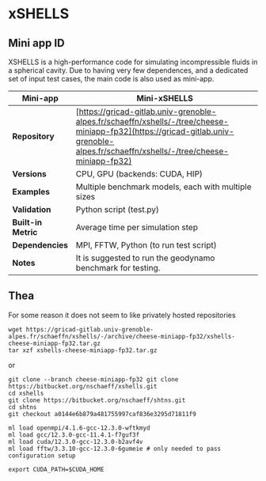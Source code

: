 # xSHELLS 

## Mini app ID

XSHELLS is a high-performance code for simulating incompressible fluids in a
spherical cavity. Due to having very few dependences, and a dedicated set of input
test cases, the main code is also used as mini-app.

| **Mini-app**        | Mini-xSHELLS |
|---------------------|--------------|
| **Repository**       | [https://gricad-gitlab.univ-grenoble-alpes.fr/schaeffn/xshells/-/tree/cheese-miniapp-fp32](https://gricad-gitlab.univ-grenoble-alpes.fr/schaeffn/xshells/-/tree/cheese-miniapp-fp32) |
| **Versions**         | CPU, GPU (backends: CUDA, HIP) |
| **Examples**         | Multiple benchmark models, each with multiple sizes |
| **Validation**       | Python script (test.py) |
| **Built-in Metric**  | Average time per simulation step |
| **Dependencies**     | MPI, FFTW, Python (to run test script) |
| **Notes**            | It is suggested to run the geodynamo benchmark for testing. |


## Thea 

For some reason it does not seem to like privately hosted repositories

```shell
wget https://gricad-gitlab.univ-grenoble-alpes.fr/schaeffn/xshells/-/archive/cheese-miniapp-fp32/xshells-cheese-miniapp-fp32.tar.gz
tar xzf xshells-cheese-miniapp-fp32.tar.gz
```

or

```shell
git clone --branch cheese-miniapp-fp32 git clone https://bitbucket.org/nschaeff/xshells.git 
cd xshells 
git clone https://bitbucket.org/nschaeff/shtns.git
cd shtns 
git checkout a0144e6b879a481755997caf836e3295d71811f9
```

```shell
ml load openmpi/4.1.6-gcc-12.3.0-wftkmyd
ml load gcc/12.3.0-gcc-11.4.1-f7guf3f
ml load cuda/12.3.0-gcc-12.3.0-b2avf4v
ml load fftw/3.3.10-gcc-12.3.0-6gumeie # only needed to pass configuration setup
```

```shell
export CUDA_PATH=$CUDA_HOME
```